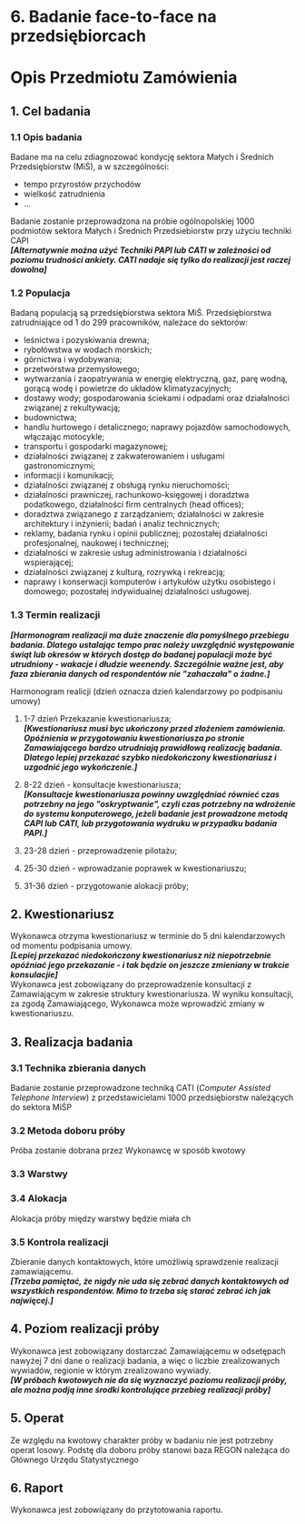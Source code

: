 # 6. Badanie face-to-face na przedsiębiorcach  

# Opis Przedmiotu Zamówienia
## 1. Cel badania    
### 1.1 Opis badania    
Badane ma na celu zdiagnozować kondycję sektora Małych i Średnich Przedsiębiorstw (MiŚ), a w szczególności:  
  * tempo przyrostów przychodów
  * wielkość zatrudnienia
  * ...    

Badanie zostanie przeprowadzona na próbie ogólnopolskiej 1000 podmiotów sektora Małych i Średnich Przedsiebiorstw przy użyciu techniki CAPI      
__*[Alternatywnie można użyć Techniki PAPI lub CATI w zależności od poziomu trudności ankiety. CATI nadaje się tylko do  realizacji jest raczej dowolna]*__     

### 1.2 Populacja
Badaną populacją są przedsiębiorstwa sektora MiŚ. 
Przedsiębiorstwa zatrudniające od 1 do 299 pracowników, należace do sektorów:    
  * leśnictwa i pozyskiwania drewna;
  * rybołówstwa w wodach morskich;
  * górnictwa i wydobywania;
  * przetwórstwa przemysłowego;
  * wytwarzania i zaopatrywania w energię elektryczną, gaz, parę wodną, gorącą wodę i powietrze do układów klimatyzacyjnych;
  * dostawy wody; gospodarowania ściekami i odpadami oraz działalności związanej z rekultywacją;
  * budownictwa;
  * handlu hurtowego i detalicznego; naprawy pojazdów samochodowych, włączając motocykle;
  * transportu i gospodarki magazynowej;
  * działalności związanej z zakwaterowaniem i usługami gastronomicznymi;
  * informacji i komunikacji;
  * działalności związanej z obsługą rynku nieruchomości;
  * działalności prawniczej, rachunkowo-księgowej i doradztwa podatkowego, działalności firm centralnych (head offices);
  * doradztwa związanego z zarządzaniem; działalności w zakresie architektury i inżynierii; badań i analiz technicznych;
  * reklamy, badania rynku i opinii publicznej; pozostałej działalności profesjonalnej, naukowej i technicznej;
  * działalności w zakresie usług administrowania i działalności wspierającej;
  * działalności związanej z kulturą, rozrywką i rekreacją;
  * naprawy i konserwacji komputerów i artykułów użytku osobistego i domowego; pozostałej indywidualnej działalności usługowej.    


### 1.3 Termin realizacji    

__*[Harmonogram realizacji ma duże znaczenie dla pomyślnego przebiegu badania. Dlatego ustalając tempo prac należy uwzględnić występowanie świąt lub okresów w których dostęp do badanej populacji może być utrudniony - wakacje i dłudzie weenendy. Szczególnie ważne jest, aby faza zbierania danych od respondentów nie "zahaczała" o żadne.]*__    

Harmonogram realicji (dzień oznacza dzień kalendarzowy po podpisaniu umowy)   
1. 1-7 dzień  Przekazanie kwestionariusza;     
__*[Kwestionariusz musi byc ukończony przed złożeniem zamówienia. Opóźnienia w przygotowaniu kwestionariusza po stronie Zamawiającego bardzo utrudniają prawidłową realizację badania. Dlatego lepiej przekazać szybko niedokończony kwestionariusz i uzgodnić jego wykończenie.]*__    

3. 8-22 dzień - konsultacje kwestionariusza;      
__*[Konsultacje kwestionariusza powinny uwzględniać równieć czas potrzebny na jego "oskryptwanie", czyli czas potrzebny na wdrożenie do systemu konputerowego, jeżeli badanie jest prowadzone metodą CAPI lub CATI, lub przygotowania wydruku w przypadku badania PAPI.]*__    

4. 23-28 dzień - przeprowadzenie pilotażu;   
5. 25-30 dzień - wprowadzanie poprawek w kwestionariuszu;    
6. 31-36 dzień - przygotowanie alokacji próby;    

## 2. Kwestionariusz

Wykonawca otrzyma kwestionariusz w terminie do 5 dni kalendarzowych od momentu podpisania umowy.   
__*[Lepiej przekazać niedokończony kwestionariusz niż niepotrzebnie opóźniać jego przekazanie - i tak będzie on jeszcze zmieniany w trakcie konsulacjie]*__      
Wykonawca jest zobowiązany do przeprowadzenie konsultacji z Zamawiającym w zakresie struktury kwestionariusza. W wyniku konsultacji, za zgodą Zamawiającego, Wykonawca może wprowadzić zmiany w kwestionariuszu.

## 3. Realizacja badania

### 3.1 Technika zbierania danych
Badanie zostanie przeprowadzone techniką CATI (_Computer Assisted Telephone Interview_) z przedstawicielami 1000 przedsiębiorstw należących do sektora MiŚP

### 3.2 Metoda doboru próby
Próba zostanie dobrana przez Wykonawcę w sposób kwotowy

### 3.3 Warstwy 

### 3.4 Alokacja
Alokacja próby między warstwy będzie miała ch
### 3.5 Kontrola realizacji
Zbieranie danych kontaktowych, które umożliwią sprawdzenie realizacji zamawiającemu.    
__*[Trzeba pamiętać, że nigdy nie uda się zebrać danych kontaktowych od wszystkich respondentów. Mimo to trzeba się starać zebrać ich jak najwięcej.]*__    

## 4. Poziom realizacji próby    
Wykonawca jest zobowiązany dostarczać Zamawiającemu w odsetępach nawyżej 7 dni dane o realizacji badania, a więc o liczbie zrealizowanych wywiadów, regionie w którym zrealizowano wywiady.    
__*[W próbach kwotowych nie da się wyznaczyć poziomu realizacji próby, ale można podją inne środki kontrolujące przebieg realizacji próby]*__  

## 5. Operat    
Ze względu na kwotowy charakter próby w badaniu nie jest potrzebny operat losowy. Podstę dla doboru próby stanowi baza REGON należąca do Głównego Urzędu Statystycznego

## 6. Raport
Wykonawca jest zobowiązany do przytotowania raportu.
